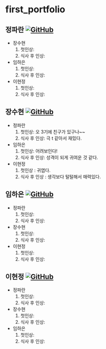 # first_portfolio

정파란 [![GitHub](https://img.shields.io/badge/github-%23121011.svg?style=for-the-badge&logo=github&logoColor=white)](https://github.com/BlueRedOrange)
---
* 장수현
  1. 첫인상:
  2. 식사 후 인상:
* 임하은
  1. 첫인상:
  2. 식사 후 인상:
* 이현정
  1. 첫인상:
  2. 식사 후 인상:
 
장수현 [![GitHub](https://img.shields.io/badge/github-%23121011.svg?style=for-the-badge&logo=github&logoColor=white)](https://github.com/Aunsxm)
---
* 정파란
  1. 첫인상: 오 3기에 친구가 있구나~~
  2. 식사 후 인상: 극 t 같아서 재밌다.
* 임하은
  1. 첫인상: 어려보인다!
  2. 식사 후 인상: 성격이 되게 귀여운 것 같다.
* 이현정
  1. 첫인상 : 귀엽다.
  2. 식사 후 인상 : 생각보다 털털해서 매력있다.
 
임하은 [![GitHub](https://img.shields.io/badge/github-%23121011.svg?style=for-the-badge&logo=github&logoColor=white)](https://github.com/kodms08)
---
* 정파란
  1. 첫인상:
  2. 식사 후 인상:
* 장수현
  1. 첫인상:
  2. 식사 후 인상:
* 이현정
  1. 첫인상:
  2. 식사 후 인상:

이현정 [![GitHub](https://img.shields.io/badge/github-%23121011.svg?style=for-the-badge&logo=github&logoColor=white)](https://github.com/nanahj)
---
* 정파란
  1. 첫인상:
  2. 식사 후 인상:
* 장수현
  1. 첫인상:
  2. 식사 후 인상:
* 임하은
  1. 첫인상:
  2. 식사 후 인상:

